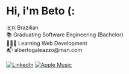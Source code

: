 # Hi, i'm Beto (:

🇧🇷 Brazilian\
📚 Graduating Software Engineering (Bachelor)\
👨🏻‍💻 Learning Web Development\
📬 albertogale<span>azzo@ms</span>n.com\
\
[![LinkedIn](https://img.shields.io/badge/linkedin-%230077B5.svg?style=for-the-badge&logo=linkedin&logoColor=white)](https://www.linkedin.com/in/albertogaleazzo) [![Apple Music](https://img.shields.io/badge/Apple_Music-9933CC?style=for-the-badge&logo=apple-music&logoColor=white)](https://music.apple.com/profile/albertogaleazzo)

